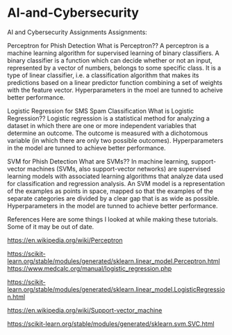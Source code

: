 # AI-and-Cybersecurity
AI and Cybersecurity Assignments
Assignments:

Perceptron for Phish Detection 
         What is Perceptron?? A perceptron is a machine learning algorithm for supervised learning of binary classifiers. A binary classifier is a function which can decide whether or not an input, represented by a vector of numbers, belongs to some specific class. It is a type of linear classifier, i.e. a classification algorithm that makes its predictions based on a linear predictor function combining a set of weights with the feature vector. Hyperparameters in the moel are tunned to acheive better performance.

        
Logistic Regression for SMS Spam Classification
         What is Logistic Regression?? Logistic regression is a statistical method for analyzing a dataset in which there are one or more independent variables that determine an outcome. The outcome is measured with a dichotomous variable (in which there are only two possible outcomes). Hyperparameters in the model are tunned to achieve better performance.

        
SVM for Phish Detection 
         What are SVMs?? In machine learning, support-vector machines (SVMs, also support-vector networks) are supervised learning models with associated learning algorithms that analyze data used for classification and regression analysis. An SVM model is a representation of the examples as points in space, mapped so that the examples of the separate categories are divided by a clear gap that is as wide as possible. Hyperparameters in the model are tunned to achieve better performance.

       
References
Here are some things I looked at while making these tutorials. Some of it may be out of date.

https://en.wikipedia.org/wiki/Perceptron

https://scikit-learn.org/stable/modules/generated/sklearn.linear_model.Perceptron.html
https://www.medcalc.org/manual/logistic_regression.php

https://scikit-learn.org/stable/modules/generated/sklearn.linear_model.LogisticRegression.html

https://en.wikipedia.org/wiki/Support-vector_machine

https://scikit-learn.org/stable/modules/generated/sklearn.svm.SVC.html

